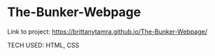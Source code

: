 # The-Bunker-Webpage

Link to project: https://brittanytamra.github.io/The-Bunker-Webpage/

TECH USED: HTML, CSS
